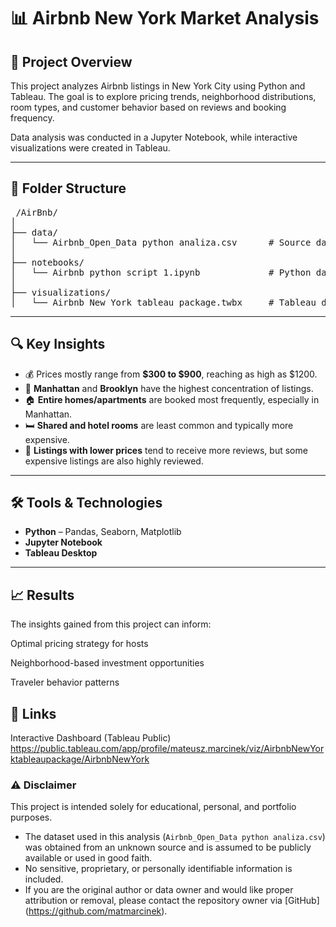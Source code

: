# 📊 Airbnb New York Market Analysis

## 📌 Project Overview
This project analyzes Airbnb listings in New York City using Python and Tableau. The goal is to explore pricing trends, neighborhood distributions, room types, and customer behavior based on reviews and booking frequency.

Data analysis was conducted in a Jupyter Notebook, while interactive visualizations were created in Tableau.

---

## 📁 Folder Structure


<pre> /AirBnb/
│
├── data/
│   └── Airbnb_Open_Data python analiza.csv      # Source dataset
│
├── notebooks/
│   └── Airbnb python script 1.ipynb             # Python data analysis
│
├── visualizations/
│   └── Airbnb New York tableau package.twbx     # Tableau dashboard </pre>   


---

## 🔍 Key Insights
- 💰 Prices mostly range from **$300 to $900**, reaching as high as $1200.
- 📍 **Manhattan** and **Brooklyn** have the highest concentration of listings.
- 🏠 **Entire homes/apartments** are booked most frequently, especially in Manhattan.
- 🛏️ **Shared and hotel rooms** are least common and typically more expensive.
- 💬 **Listings with lower prices** tend to receive more reviews, but some expensive listings are also highly reviewed.

---

## 🛠 Tools & Technologies
- **Python** – Pandas, Seaborn, Matplotlib
- **Jupyter Notebook**
- **Tableau Desktop**

---

## 📈 Results

The insights gained from this project can inform:

Optimal pricing strategy for hosts

Neighborhood-based investment opportunities

Traveler behavior patterns

## 🔗 Links
Interactive Dashboard (Tableau Public)
https://public.tableau.com/app/profile/mateusz.marcinek/viz/AirbnbNewYorktableaupackage/AirbnbNewYork

### ⚠️ Disclaimer

This project is intended solely for educational, personal, and portfolio purposes.

- The dataset used in this analysis (`Airbnb_Open_Data python analiza.csv`) was obtained from an unknown source and is assumed to be publicly available or used in good faith.
- No sensitive, proprietary, or personally identifiable information is included.
- If you are the original author or data owner and would like proper attribution or removal, please contact the repository owner via [GitHub] (https://github.com/matmarcinek).

